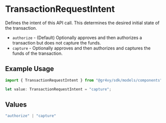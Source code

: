 # TransactionRequestIntent

Defines the intent of this API call. This determines the desired initial
state of the transaction.

* `authorize` - (Default) Optionally approves and then authorizes a
transaction but does not capture the funds.
* `capture` - Optionally approves and then authorizes and captures the
funds of the transaction.

## Example Usage

```typescript
import { TransactionRequestIntent } from "@gr4vy/sdk/models/components";

let value: TransactionRequestIntent = "capture";
```

## Values

```typescript
"authorize" | "capture"
```